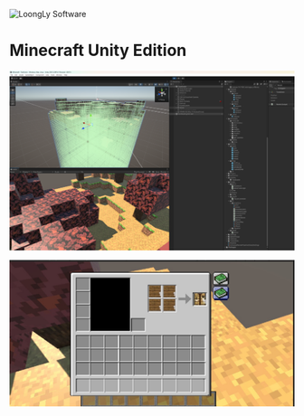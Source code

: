 ![LoongLy Software](https://gitee.com/zixuan_long/Img/raw/master/LS3_LOW_PIX.png)

# Minecraft Unity Edition

![1](./ScreenShot/1.png)

![2](./ScreenShot/2.jpg)